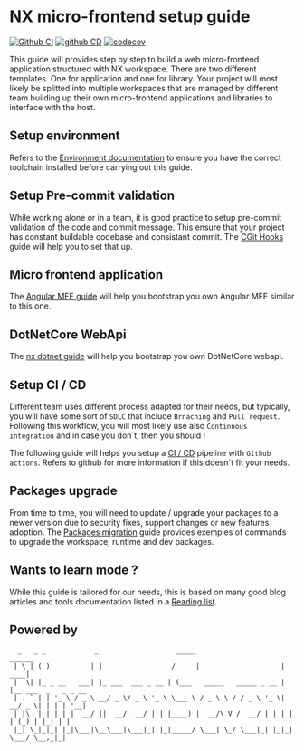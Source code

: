 # **NX micro-frontend setup guide**

[![Github CI](https://github.com/NineteenSevenFour/gate/actions/workflows/ci.yaml/badge.svg)](https://github.com/NineteenSevenFour/gate/actions/workflows/ci.yaml) [![github CD](https://github.com/NineteenSevenFour/gate/actions/workflows/cd.yaml/badge.svg)](https://github.com/NineteenSevenFour/gate/actions/workflows/cd.yaml) [![codecov](https://codecov.io/gh/NineteenSevenFour/gate/branch/main/graph/badge.svg?token=cXAu8BCw8d)](https://codecov.io/gh/NineteenSevenFour/gate)

This guide will provides step by step to build a web micro-frontend application structured with NX workspace. There are two different templates. One for application and one for library. Your project will most likely be splitted into multiple workspaces that are managed by different team building up their own micro-frontend applications and libraries to interface with the host.

## **Setup environment**

Refers to the [Environment documentation](https://github.com/NineteenSevenFour/template-portal-app/blob/main/docs/01-ENVIRONMENT.md) to ensure you have the correct toolchain installed before carrying out this guide.

## **Setup Pre-commit validation**

While working alone or in a team, it is good practice to setup pre-commit validation of the code and commit message. This ensure that your project has constant buildable codebase and consistant commit. The [CGit Hooks](https://github.com/NineteenSevenFour/template-portal-app/blob/main/02-GITHOOK.md) guide will help you to set that up.

## **Micro frontend application**

The [Angular MFE guide](https://github.com/NineteenSevenFour/template-portal-app/blob/main/03-MFE.md) will help you bootstrap you own Angular MFE similar to this one.

## **DotNetCore WebApi**

The [nx dotnet guide](https://github.com/NineteenSevenFour/template-portal-app/blob/main/04-DOTNET.md) will help you bootstrap you own DotNetCore webapi.

## **Setup CI / CD**

Different team uses different process adapted for their needs, but typically, you will have some sort of `SDLC` that include `Brnaching` and `Pull request`. Following this workflow, you will most likely use also `Continuous integration` and in case you don´t, then you should !

The following guide will helps you setup a [CI / CD](https://github.com/NineteenSevenFour/template-portal-app/blob/main/05-CI-CD.md) pipeline with `Github actions`. Refers to github for more information if this doesn´t fit your needs.

## **Packages upgrade**

From time to time, you will need to update / upgrade your packages to a newer version due to security fixes, support changes or new features adoption. The [Packages migration](https://github.com/NineteenSevenFour/template-portal-app/blob/main/06-MIGRATION.md) guide provides exemples of commands to upgrade the workspace, runtime and dev packages.

## **Wants to learn mode ?**

While this guide is tailored for our needs, this is based on many good blog articles and tools documentation listed in a [Reading list](https://github.com/NineteenSevenFour/template-portal-app/blob/main/07-REFERENCES.md).

## Powered by

```text
  _   _ _            _                   _____                      ______               
 | \ | (_)          | |                 / ____|                    |  ____|              
 |  \| |_ _ __   ___| |_ ___  ___ _ __ | (___   _____   _____ _ __ | |__ ___  _   _ _ __ 
 | . ` | | '_ \ / _ \ __/ _ \/ _ \ '_ \ \___ \ / _ \ \ / / _ \ '_ \|  __/ _ \| | | | '__|
 | |\  | | | | |  __/ ||  __/  __/ | | |____) |  __/\ V /  __/ | | | | | (_) | |_| | |   
 |_| \_|_|_| |_|\___|\__\___|\___|_| |_|_____/ \___| \_/ \___|_| |_|_|  \___/ \__,_|_|
```
